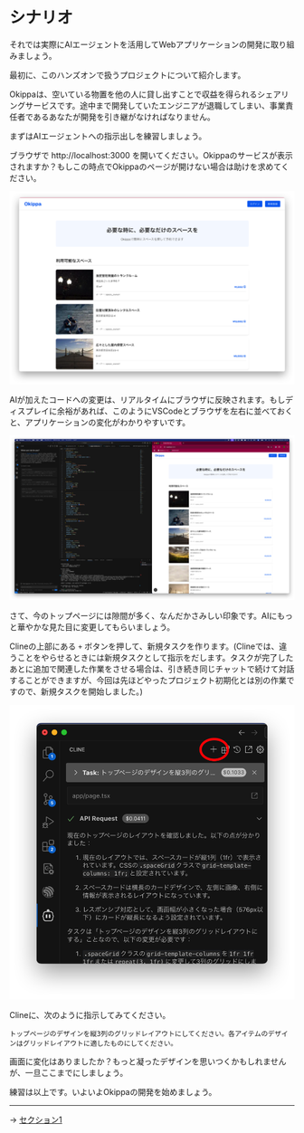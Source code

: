 # シナリオ

それでは実際にAIエージェントを活用してWebアプリケーションの開発に取り組みましょう。

最初に、このハンズオンで扱うプロジェクトについて紹介します。

Okippaは、空いている物置を他の人に貸し出すことで収益を得られるシェアリングサービスです。途中まで開発していたエンジニアが退職してしまい、事業責任者であるあなたが開発を引き継がなければなりません。

まずはAIエージェントへの指示出しを練習しましょう。

ブラウザで http://localhost:3000 を開いてください。Okippaのサービスが表示されますか？もしこの時点でOkippaのページが開けない場合は助けを求めてください。

![](./images/okippa.png)

AIが加えたコードへの変更は、リアルタイムにブラウザに反映されます。もしディスプレイに余裕があれば、このようにVSCodeとブラウザを左右に並べておくと、アプリケーションの変化がわかりやすいです。

![](./images/display.png)

さて、今のトップページには隙間が多く、なんだかさみしい印象です。AIにもっと華やかな見た目に変更してもらいましょう。

Clineの上部にある `+` ボタンを押して、新規タスクを作ります。(Clineでは、違うことをやらせるときには新規タスクとして指示をだします。タスクが完了したあとに追加で関連した作業をさせる場合は、引き続き同じチャットで続けて対話することができますが、今回は先ほどやったプロジェクト初期化とは別の作業ですので、新規タスクを開始しました。)

![](./images/new_task.png)

Clineに、次のように指示してみてください。

```
トップページのデザインを縦3列のグリッドレイアウトにしてください。各アイテムのデザインはグリッドレイアウトに適したものにしてください。
```

画面に変化はありましたか？もっと凝ったデザインを思いつくかもしれませんが、一旦ここまでにしましょう。

練習は以上です。いよいよOkippaの開発を始めましょう。

---

→ [セクション1](./section1.md)
